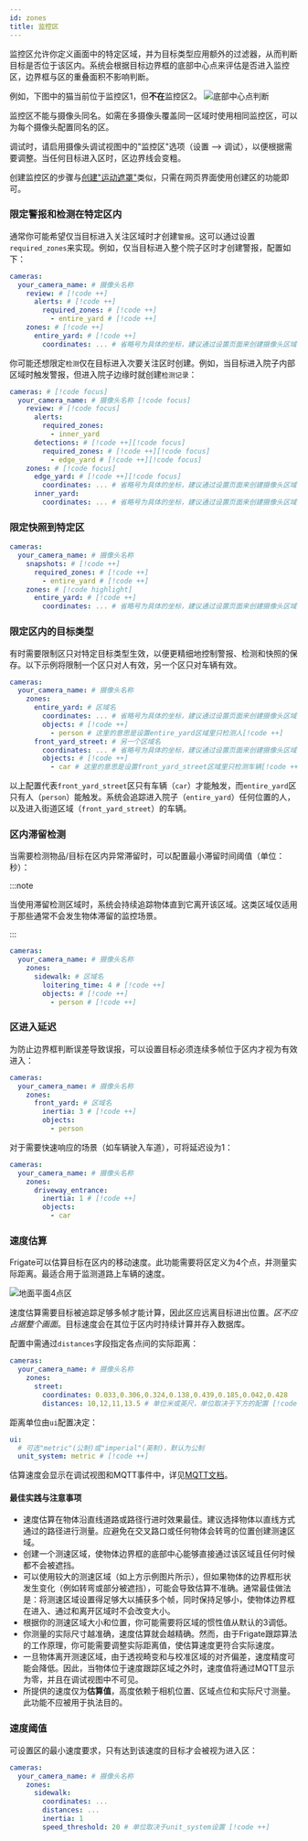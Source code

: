 ```yaml
---
id: zones
title: 监控区
---
```


监控区允许你定义画面中的特定区域，并为目标类型应用额外的过滤器，从而判断目标是否位于该区内。系统会根据目标边界框的底部中心点来评估是否进入监控区，边界框与区的重叠面积不影响判断。

例如，下图中的猫当前位于监控区1，但**不在**监控区2。
![底部中心点判断](/img/bottom-center.jpg)

监控区不能与摄像头同名。如需在多摄像头覆盖同一区域时使用相同监控区，可以为每个摄像头配置同名的区。

调试时，请启用摄像头调试视图中的"监控区"选项（设置 --> 调试），以便根据需要调整。当任何目标进入区时，区边界线会变粗。

创建监控区的步骤与[创建"运动遮罩"](masks.md)类似，只需在网页界面使用创建区的功能即可。

### 限定警报和检测在特定区内

通常你可能希望仅当目标进入关注区域时才创建`警报`。这可以通过设置`required_zones`来实现。例如，仅当目标进入整个院子区时才创建警报，配置如下：

```yaml
cameras:
  your_camera_name: # 摄像头名称
    review: # [!code ++]
      alerts: # [!code ++]
        required_zones: # [!code ++]
          - entire_yard # [!code ++]
    zones: # [!code ++]
      entire_yard: # [!code ++]
        coordinates: ... # 省略号为具体的坐标，建议通过设置页面来创建摄像头区域，而不是手写代码 [!code ++]
```

你可能还想限定`检测`仅在目标进入次要关注区时创建。例如，当目标进入院子内部区域时触发警报，但进入院子边缘时就创建`检测记录`：

```yaml
cameras: # [!code focus]
  your_camera_name: # 摄像头名称 [!code focus]
    review: # [!code focus]
      alerts:
        required_zones:
          - inner_yard
      detections: # [!code ++][!code focus]
        required_zones: # [!code ++][!code focus]
          - edge_yard # [!code ++][!code focus]
    zones: # [!code focus]
      edge_yard: # [!code ++][!code focus]
        coordinates: ... # 省略号为具体的坐标，建议通过设置页面来创建摄像头区域，而不是手写代码[!code ++][!code focus]
      inner_yard:
        coordinates: ... # 省略号为具体的坐标，建议通过设置页面来创建摄像头区域，而不是手写代码
```

### 限定快照到特定区

```yaml
cameras:
  your_camera_name: # 摄像头名称
    snapshots: # [!code ++]
      required_zones: # [!code ++]
        - entire_yard # [!code ++]
    zones: # [!code highlight]
      entire_yard: # [!code ++]
        coordinates: ... # 省略号为具体的坐标，建议通过设置页面来创建摄像头区域，而不是手写代码 [!code ++]
```

### 限定区内的目标类型

有时需要限制区只对特定目标类型生效，以便更精细地控制警报、检测和快照的保存。以下示例将限制一个区只对人有效，另一个区只对车辆有效。

```yaml
cameras:
  your_camera_name: # 摄像头名称
    zones:
      entire_yard: # 区域名
        coordinates: ... # 省略号为具体的坐标，建议通过设置页面来创建摄像头区域，而不是手写代码
        objects: # [!code ++]
          - person # 这里的意思是设置entire_yard区域里只检测人[!code ++]
      front_yard_street: # 另一个区域名
        coordinates: ... # 省略号为具体的坐标，建议通过设置页面来创建摄像头区域，而不是手写代码
        objects: # [!code ++]
          - car # 这里的意思是设置front_yard_street区域里只检测车辆[!code ++]
```

以上配置代表`front_yard_street`区只有车辆（`car`）才能触发，而`entire_yard`区只有人（`person`）能触发。系统会追踪进入院子（`entire_yard`）任何位置的人，以及进入街道区域（`front_yard_street`）的车辆。

### 区内滞留检测

当需要检测物品/目标在区内异常滞留时，可以配置最小滞留时间阈值（单位：秒）：

:::note

当使用滞留检测区域时，系统会持续追踪物体直到它离开该区域。这类区域仅适用于那些通常不会发生物体滞留的监控场景。

:::

```yaml
cameras:
  your_camera_name: # 摄像头名称
    zones:
      sidewalk: # 区域名
        loitering_time: 4 # [!code ++]
        objects: # [!code ++]
          - person # [!code ++]
```

### 区进入延迟

为防止边界框判断误差导致误报，可以设置目标必须连续多帧位于区内才视为有效进入：

```yaml
cameras:
  your_camera_name: # 摄像头名称
    zones:
      front_yard: # 区域名
        inertia: 3 # [!code ++]
        objects:
          - person
```

对于需要快速响应的场景（如车辆驶入车道），可将延迟设为1：

```yaml
cameras:
  your_camera_name: # 摄像头名称
    zones:
      driveway_entrance:
        inertia: 1 # [!code ++]
        objects:
          - car
```

### 速度估算

Frigate可以估算目标在区内的移动速度。此功能需要将区定义为4个点，并测量实际距离。最适合用于监测道路上车辆的速度。

![地面平面4点区](/img/ground-plane.jpg)

速度估算需要目标被追踪足够多帧才能计算，因此区应远离目标进出位置。_区不应占据整个画面_。目标速度会在其位于区内时持续计算并存入数据库。

配置中需通过`distances`字段指定各点间的实际距离：

```yaml
cameras:
  your_camera_name: # 摄像头名称
    zones:
      street:
        coordinates: 0.033,0.306,0.324,0.138,0.439,0.185,0.042,0.428
        distances: 10,12,11,13.5 # 单位米或英尺，单位取决于下方的配置 [!code ++]
```

距离单位由`ui`配置决定：

```yaml
ui:
  # 可选"metric"(公制)或"imperial"(英制)，默认为公制
  unit_system: metric # [!code ++]
```

估算速度会显示在调试视图和MQTT事件中，详见[MQTT文档](/integrations/mqtt.md#frigateevents)。

#### 最佳实践与注意事项

- 速度估算在物体沿直线道路或路径行进时效果最佳。建议选择物体以直线方式通过的路径进行测量。应避免在交叉路口或任何物体会转弯的位置创建测速区域。
- 创建一个测速区域，使物体边界框的底部中心能够直接通过该区域且任何时候都不会被遮挡。
- 可以使用较大的测速区域（如上方示例图片所示），但如果物体的边界框形状发生变化（例如转弯或部分被遮挡），可能会导致估算不准确。通常最佳做法是：将测速区域设置得足够大以捕获多个帧，同时保持足够小，使物体边界框在进入、通过和离开区域时不会改变大小。
- 根据你的测速区域大小和位置，你可能需要将区域的惯性值从默认的3调低。
- 你测量的实际尺寸越准确，速度估算就会越精确。然而，由于Frigate跟踪算法的工作原理，你可能需要调整实际距离值，使估算速度更符合实际速度。
- 一旦物体离开测速区域，由于透视畸变和与校准区域的对齐偏差，速度精度可能会降低。因此，当物体位于速度跟踪区域之外时，速度值将通过MQTT显示为零，并且在调试视图中不可见。
- 所提供的速度仅为**估算值**，高度依赖于相机位置、区域点位和实际尺寸测量。此功能不应被用于执法目的。


### 速度阈值

可设置区的最小速度要求，只有达到该速度的目标才会被视为进入区：

```yaml
cameras:
  your_camera_name: # 摄像头名称
    zones:
      sidewalk:
        coordinates: ...
        distances: ...
        inertia: 1
        speed_threshold: 20 # 单位取决于unit_system设置 [!code ++]
```